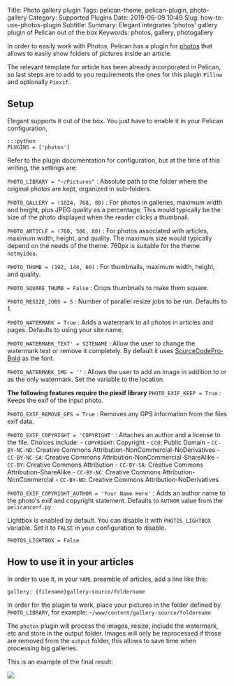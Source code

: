 Title: Photo gallery plugin
Tags: pelican-theme, pelican-plugin, photo-gallery
Category: Supported Plugins
Date: 2019-06-09 10:49
Slug: how-to-use-photos-plugin
Subtitle:
Summary: Elegant integrates 'photos' gallery plugin of Pelican out of the box
Keywords: photos, gallery, photogallery

In order to easily work with Photos, Pelican has a plugin for [photos](https://github.com/getpelican/pelican-plugins/tree/master/photos) that allows to easily show folders of pictures inside an article.

The relevant template for article has been already incorporated in Pelican, so last steps are to add to you requirements the ones for this plugin `Pillow` and optionally `Piexif`.

## Setup

Elegant supports it out of the box. You just have to enable it in your Pelican
configuration,

    :::python
    PLUGINS = ['photos']

Refer to the plugin documentation for configuration, but at the time of this writing, the settings are:

`PHOTO_LIBRARY = "~/Pictures"`
: Absolute path to the folder where the original photos are kept, organized in sub-folders.

`PHOTO_GALLERY = (1024, 768, 80)`
: For photos in galleries, maximum width and height, plus JPEG quality as a percentage. This would typically be the size of the photo displayed when the reader clicks a thumbnail.

`PHOTO_ARTICLE = (760, 506, 80)`
: For photos associated with articles, maximum width, height, and quality. The maximum size would typically depend on the needs of the theme. 760px is suitable for the theme `notmyidea`.

`PHOTO_THUMB = (192, 144, 60)`
: For thumbnails, maximum width, height, and quality.

`PHOTO_SQUARE_THUMB = False`
: Crops thumbnails to make them square.

`PHOTO_RESIZE_JOBS = 5`
: Number of parallel resize jobs to be run. Defaults to 1.

`PHOTO_WATERMARK = True`
: Adds a watermark to all photos in articles and pages. Defaults to using your site name.

`PHOTO_WATERMARK_TEXT' = SITENAME`
: Allow the user to change the watermark text or remove it completely. By default it uses [SourceCodePro-Bold](http://www.adobe.com/products/type/font-information/source-code-pro-readme.html) as the font.

`PHOTO_WATERMARK_IMG = ''`
: Allows the user to add an image in addition to or as the only watermark. Set the variable to the location.

**The following features require the piexif library**
`PHOTO_EXIF_KEEP = True`
: Keeps the exif of the input photo.

`PHOTO_EXIF_REMOVE_GPS = True`
: Removes any GPS information from the files exif data.

`PHOTO_EXIF_COPYRIGHT = 'COPYRIGHT'`
: Attaches an author and a license to the file. Choices include: - `COPYRIGHT`: Copyright - `CC0`: Public Domain - `CC-BY-NC-ND`: Creative Commons Attribution-NonCommercial-NoDerivatives - `CC-BY-NC-SA`: Creative Commons Attribution-NonCommercial-ShareAlike - `CC-BY`: Creative Commons Attribution - `CC-BY-SA`: Creative Commons Attribution-ShareAlike - `CC-BY-NC`: Creative Commons Attribution-NonCommercial - `CC-BY-ND`: Creative Commons Attribution-NoDerivatives

`PHOTO_EXIF_COPYRIGHT_AUTHOR = 'Your Name Here'`
: Adds an author name to the photo's exif and copyright statement. Defaults to `AUTHOR` value from the `pelicanconf.py`

Lightbox is enabled by default. You can disable it with `PHOTOS_LIGHTBOX` variable. Set it to `FALSE` in your configuration to disable.

```
PHOTOS_LIGHTBOX = False
```

## How to use it in your articles

In order to use it, in your `YAML` preamble of articles, add a line like this:

`gallery: {filename}gallery-source/foldername`

In order for the plugin to work, place your pictures in the folder defined by `PHOTO_LIBRARY`, for example:
`~/www/content/gallery-source/foldername`

The `photos` plugin will process the images, resize, include the watermark, etc and store in the output folder. Images will only be reprocessed if those are removed from the `output` folder, this allows to save time when processing big galleries.

This is an example of the final result:

![]({static}../images/photogallery.png)
